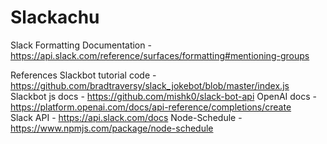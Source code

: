 # Slackachu

Slack Formatting Documentation - https://api.slack.com/reference/surfaces/formatting#mentioning-groups

References 
Slackbot tutorial code - https://github.com/bradtraversy/slack_jokebot/blob/master/index.js 
Slackbot js docs - https://github.com/mishk0/slack-bot-api 
OpenAI docs - https://platform.openai.com/docs/api-reference/completions/create  
Slack API - https://api.slack.com/docs
Node-Schedule - https://www.npmjs.com/package/node-schedule 
